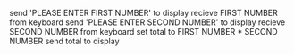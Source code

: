 send  'PLEASE ENTER FIRST NUMBER' to display
recieve FIRST NUMBER from keyboard
send 'PLEASE ENTER SECOND NUMBER' to display
recieve SECOND NUMBER from keyboard
set total to FIRST NUMBER * SECOND NUMBER
send total to display
